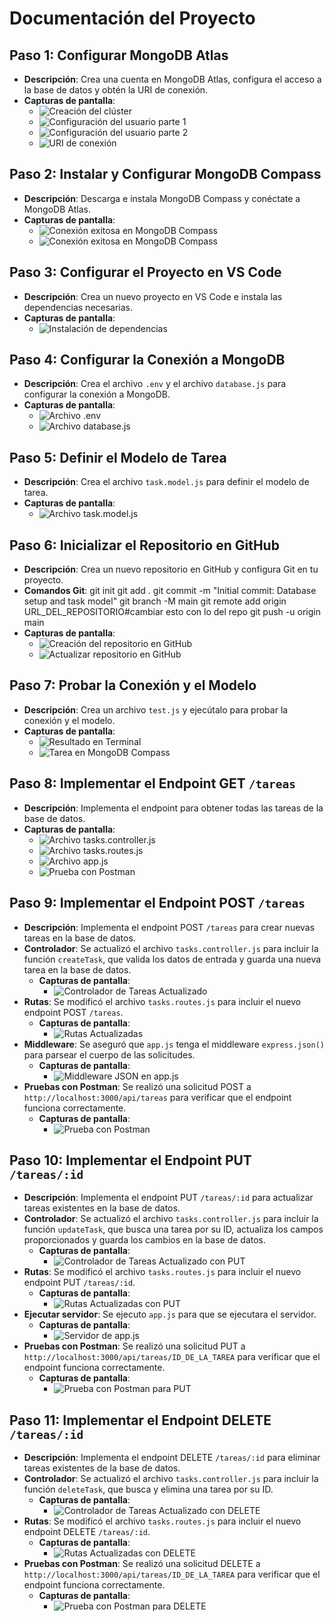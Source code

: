 # Documentación del Proyecto

## Paso 1: Configurar MongoDB Atlas
- **Descripción**: Crea una cuenta en MongoDB Atlas, configura el acceso a la base de datos y obtén la URI de conexión.
- **Capturas de pantalla**:
  - ![Creación del clúster](./documentation/Creacion-del-cluster.png)
  - ![Configuración del usuario parte 1](./documentation/Configuracion-usuario1.png)
  - ![Configuración del usuario parte 2](./documentation/Configuracion-usuario2.png)
  - ![URI de conexión](./documentation/URI-conexion.png)

## Paso 2: Instalar y Configurar MongoDB Compass
- **Descripción**: Descarga e instala MongoDB Compass y conéctate a MongoDB Atlas.
- **Capturas de pantalla**:
  - ![Conexión exitosa en MongoDB Compass](./documentation/conexion-mongodb-compas1.png)
  - ![Conexión exitosa en MongoDB Compass](./documentation/conexion-mongodb-compas2.png)

## Paso 3: Configurar el Proyecto en VS Code
- **Descripción**: Crea un nuevo proyecto en VS Code e instala las dependencias necesarias.
- **Capturas de pantalla**:
  - ![Instalación de dependencias](./documentation/instalacion-dependencias.png)

## Paso 4: Configurar la Conexión a MongoDB
- **Descripción**: Crea el archivo `.env` y el archivo `database.js` para configurar la conexión a MongoDB.
- **Capturas de pantalla**:
  - ![Archivo .env](./documentation/env.png)
  - ![Archivo database.js](./documentation/database-js.png)

## Paso 5: Definir el Modelo de Tarea
- **Descripción**: Crea el archivo `task.model.js` para definir el modelo de tarea.
- **Capturas de pantalla**:
  - ![Archivo task.model.js](./documentation/taskmodel-js.png)

## Paso 6: Inicializar el Repositorio en GitHub
- **Descripción**: Crea un nuevo repositorio en GitHub y configura Git en tu proyecto.
- **Comandos Git**: git init
                    git add .
                    git commit -m "Initial commit: Database setup and task model"
                    git branch -M main
                    git remote add origin URL_DEL_REPOSITORIO#cambiar esto con lo del repo
                    git push -u origin main
- **Capturas de pantalla**:
  - ![Creación del repositorio en GitHub](./documentation/creacion-repositorio.png)
  - ![Actualizar repositorio en GitHub](./documentation/git-actualizar.png)

## Paso 7: Probar la Conexión y el Modelo
- **Descripción**: Crea un archivo `test.js` y ejecútalo para probar la conexión y el modelo.
- **Capturas de pantalla**:
  - ![Resultado en Terminal](./documentation/test-1.png)
  - ![Tarea en MongoDB Compass](./documentation/reflejo-test-mongo.png)

## Paso 8: Implementar el Endpoint GET `/tareas`
- **Descripción**: Implementa el endpoint para obtener todas las tareas de la base de datos.
- **Capturas de pantalla**:
  - ![Archivo tasks.controller.js](./documentation/tasks-controller-js.png)
  - ![Archivo tasks.routes.js](./documentation/tasks-routes-js.png)
  - ![Archivo app.js](./documentation/app-js.png)
  - ![Prueba con Postman](./documentation/postman-get-tareas.png)

## Paso 9: Implementar el Endpoint POST `/tareas`

- **Descripción**: Implementa el endpoint POST `/tareas` para crear nuevas tareas en la base de datos.
- **Controlador**: Se actualizó el archivo `tasks.controller.js` para incluir la función `createTask`, que valida los datos de entrada y guarda una nueva tarea en la base de datos.
  - **Capturas de pantalla**:
    - ![Controlador de Tareas Actualizado](./documentation/tasks-controller-update.png)
- **Rutas**: Se modificó el archivo `tasks.routes.js` para incluir el nuevo endpoint POST `/tareas`.
  - **Capturas de pantalla**:
    - ![Rutas Actualizadas](./documentation/tasks-routes-update.png)
- **Middleware**: Se aseguró que `app.js` tenga el middleware `express.json()` para parsear el cuerpo de las solicitudes.
  - **Capturas de pantalla**:
    - ![Middleware JSON en app.js](./documentation/app-json-middleware.png)
- **Pruebas con Postman**: Se realizó una solicitud POST a `http://localhost:3000/api/tareas` para verificar que el endpoint funciona correctamente.
  - **Capturas de pantalla**:
    - ![Prueba con Postman](./documentation/postman-post-tareas.png)

## Paso 10: Implementar el Endpoint PUT `/tareas/:id`

- **Descripción**: Implementa el endpoint PUT `/tareas/:id` para actualizar tareas existentes en la base de datos.
- **Controlador**: Se actualizó el archivo `tasks.controller.js` para incluir la función `updateTask`, que busca una tarea por su ID, actualiza los campos proporcionados y guarda los cambios en la base de datos.
  - **Capturas de pantalla**:
    - ![Controlador de Tareas Actualizado con PUT](./documentation/tasks-controller-put-update.png)
- **Rutas**: Se modificó el archivo `tasks.routes.js` para incluir el nuevo endpoint PUT `/tareas/:id`.
  - **Capturas de pantalla**:
    - ![Rutas Actualizadas con PUT](./documentation/tasks-routes-put-update.png)
- **Ejecutar servidor**: Se ejecuto `app.js` para que se ejecutara el servidor.
  - **Capturas de pantalla**:
    - ![Servidor de app.js](./documentation/app-ejecucion-servidor.png)
- **Pruebas con Postman**: Se realizó una solicitud PUT a `http://localhost:3000/api/tareas/ID_DE_LA_TAREA` para verificar que el endpoint funciona correctamente.
  - **Capturas de pantalla**:
    - ![Prueba con Postman para PUT](./documentation/postman-put-tareas.png)

## Paso 11: Implementar el Endpoint DELETE `/tareas/:id`

- **Descripción**: Implementa el endpoint DELETE `/tareas/:id` para eliminar tareas existentes de la base de datos.
- **Controlador**: Se actualizó el archivo `tasks.controller.js` para incluir la función `deleteTask`, que busca y elimina una tarea por su ID.
  - **Capturas de pantalla**:
    - ![Controlador de Tareas Actualizado con DELETE](./documentation/tasks-controller-delete-update.png)
- **Rutas**: Se modificó el archivo `tasks.routes.js` para incluir el nuevo endpoint DELETE `/tareas/:id`.
  - **Capturas de pantalla**:
    - ![Rutas Actualizadas con DELETE](./documentation/tasks-routes-delete-update.png)
- **Pruebas con Postman**: Se realizó una solicitud DELETE a `http://localhost:3000/api/tareas/ID_DE_LA_TAREA` para verificar que el endpoint funciona correctamente.
  - **Capturas de pantalla**:
    - ![Prueba con Postman para DELETE](./documentation/postman-delete-tareas.png)